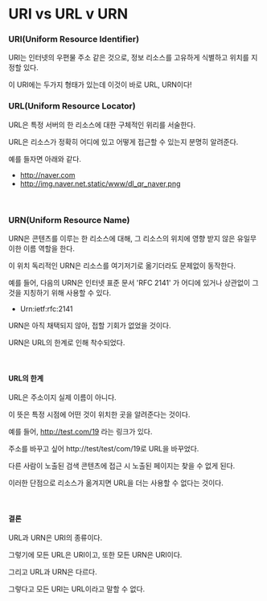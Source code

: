 # URI vs URL v URN



### URI(Uniform Resource Identifier) 

URI는 인터넷의 우편물 주소 같은 것으로, 정보 리소스를 고유하게 식별하고 위치를 지정할  있다. 

이 URI에는 두가지 형태가 있는데 이것이 바로 URL, URN이다!







### URL(Uniform Resource Locator) 

URL은 특정 서버의 한 리소스에 대한 구체적인 위리를 서술한다.

URL은 리소스가 정확히 어디에 있고 어떻게 접근할 수 있는지 분명히 알려준다.

예를 들자면 아래와 같다. 

* http://naver.com
* http://img.naver.net.static/www/dl_qr_naver,png

<br/>

### URN(Uniform Resource Name)

URN은 콘텐츠를 이루는 한 리소스에 대해, 그 리소스의 위치에 영향 받지 않은 유일무이한 이름 역할을 한다.

이 위치 독리적인 URN은 리소스를 여기저기로 옮기더라도 문제없이 동작한다.

예를 들어, 다음의 URN은 인터넷 표준 문서 'RFC 2141' 가 어디에 있거나 상관없이 그것을 지칭하기 위해 사용할 수 있다.

* Urn:ietf:rfc:2141



URN은 아직 채택되지 않아, 접할 기회가 없었을 것이다.

URN은 URL의 한계로 인해 착수되었다.

<br />

#### URL의 한계

URL은 주소이지 실제 이름이 아니다.

이 뜻은 특정 시점에 어떤 것이 위치한 곳을 알려준다는 것이다.



예를 들어, http://test.com/19 라는 링크가 있다.

주소를 바꾸고 싶어 http://test/test/com/19로 URL을 바꾸었다.

다른 사람이 노출된 검색 콘텐츠에 접근 시 노출된 페이지는 찾을 수 없게 된다.

이러한 단점으로 리소스가 옮겨지면 URL을 더는 사용할 수 없다는 것이다.

<br />

#### 결론

URL과 URN은 URI의 종류이다.

그렇기에 모든 URL은 URI이고, 또한 모든 URN은 URI이다.

그리고 URL과 URN은 다르다.

그렇다고 모든 URI는 URL이라고 말할 수 없다.





